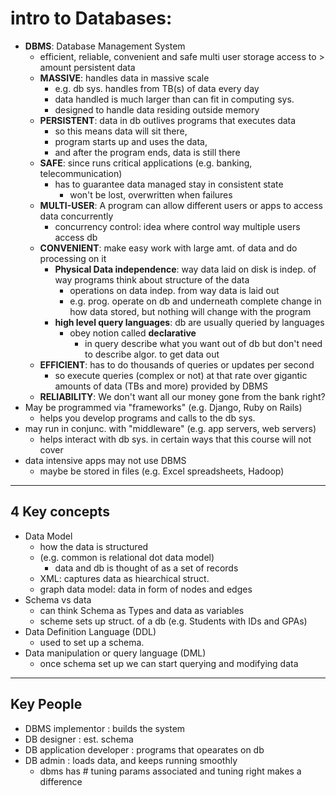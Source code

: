 # intro to Databases:
- **DBMS**: Database Management System
    - efficient, reliable, convenient and safe multi user storage access to > amount persistent data
    - **MASSIVE**: handles data in massive scale 
        - e.g. db sys. handles from TB(s) of data every day
        - data handled is much larger than can fit in computing sys.
        - designed to handle data residing outside memory
    - **PERSISTENT**:  data in db outlives programs that executes data
        - so this means data will sit there, 
        - program starts up and uses the data, 
        - and after the program ends, data is still there 
    - **SAFE**: since runs critical applications (e.g. banking, telecommunication)
        - has to guarantee data managed stay in consistent state
            - won't be lost, overwritten when failures
    - **MULTI-USER**: A program can allow different users or apps to access data concurrently
        - concurrency control: idea where control way multiple users access db
    - **CONVENIENT**: make easy work with large amt. of data and do processing on it
        - **Physical Data independence**: way data laid on disk is indep. of way programs think about structure of the data
            - operations on data indep. from way data is laid out
            - e.g. prog. operate on db and underneath complete change in how data stored, but nothing will change with the program 
        - **high level query languages**: db are usually queried by languages
            - obey notion called **declarative**
                - in query describe what you want out of db but don't need to describe algor. to get data out
    - **EFFICIENT**: has to do thousands of queries or updates per second
        - so execute queries (complex or not) at that rate over gigantic amounts of data (TBs and more) provided by DBMS
    - **RELIABILITY**: We don't want all our money gone from the bank right? 
- May be programmed via "frameworks" (e.g. Django, Ruby on Rails)
    - helps you develop programs and calls to the db sys.
- may run in conjunc. with "middleware" (e.g. app servers, web servers)
    - helps interact with db sys. in certain ways that this course will not cover
- data intensive apps may not use DBMS
    - maybe be stored in files (e.g. Excel spreadsheets, Hadoop)

---

## 4 Key concepts
- Data Model
    - how the data is structured 
    - (e.g. common is relational dot data model)
        - data and db is thought of as a set of records
    - XML: captures data as hiearchical struct. 
    - graph data model: data in form of nodes and edges
- Schema vs data
    - can think Schema as Types and data as variables
    - scheme sets up struct. of a db (e.g. Students with IDs and GPAs)
- Data Definition Language (DDL)
    - used to set up a schema.
- Data manipulation or query language (DML)
    - once schema set up we can start querying and modifying data

___

## Key People
- DBMS implementor          : builds the system
- DB designer               : est. schema
- DB application developer  : programs that opearates on db
- DB admin                  : loads data, and keeps running smoothly
    - dbms has # tuning params associated and tuning right makes a difference
